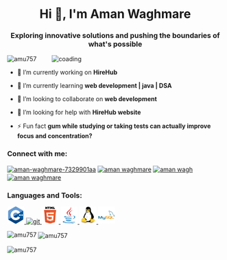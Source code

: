 <h1 align="center">Hi 👋, I'm Aman Waghmare</h1>
<h3 align="center">Exploring innovative solutions and pushing the boundaries of what's possible</h3>
<img align="right" width="400px" alt="coading" src="https://www.lambdatest.com/resources/images/news24.gif">
<p align="left"> <img src="https://komarev.com/ghpvc/?username=amu757&label=Profile%20views&color=0e75b6&style=flat" alt="amu757" /> </p>

- 🔭 I’m currently working on **HireHub**

- 🌱 I’m currently learning **web development | java | DSA**

- 👯 I’m looking to collaborate on **web development**

- 🤝 I’m looking for help with **HireHub website**

- ⚡ Fun fact **gum while studying or taking tests can actually improve focus and concentration?**

<h3 align="left">Connect with me:</h3>
<p align="left">
<a href="https://linkedin.com/in/aman-waghmare-7329901aa" target="blank"><img align="center" src="https://raw.githubusercontent.com/rahuldkjain/github-profile-readme-generator/master/src/images/icons/Social/linked-in-alt.svg" alt="aman-waghmare-7329901aa" height="30" width="40" /></a>
<a href="https://fb.com/aman waghmare" target="blank"><img align="center" src="https://raw.githubusercontent.com/rahuldkjain/github-profile-readme-generator/master/src/images/icons/Social/facebook.svg" alt="aman waghmare" height="30" width="40" /></a>
<a href="https://www.hackerrank.com/aman wagh" target="blank"><img align="center" src="https://raw.githubusercontent.com/rahuldkjain/github-profile-readme-generator/master/src/images/icons/Social/hackerrank.svg" alt="aman wagh" height="30" width="40" /></a>
<a href="https://www.leetcode.com/aman waghmare" target="blank"><img align="center" src="https://raw.githubusercontent.com/rahuldkjain/github-profile-readme-generator/master/src/images/icons/Social/leet-code.svg" alt="aman waghmare" height="30" width="40" /></a>
</p>

<h3 align="left">Languages and Tools:</h3>
<p align="left"> <a href="https://www.w3schools.com/cpp/" target="_blank" rel="noreferrer"> <img src="https://raw.githubusercontent.com/devicons/devicon/master/icons/cplusplus/cplusplus-original.svg" alt="cplusplus" width="40" height="40"/> </a> <a href="https://git-scm.com/" target="_blank" rel="noreferrer"> <img src="https://www.vectorlogo.zone/logos/git-scm/git-scm-icon.svg" alt="git" width="40" height="40"/> </a> <a href="https://www.w3.org/html/" target="_blank" rel="noreferrer"> <img src="https://raw.githubusercontent.com/devicons/devicon/master/icons/html5/html5-original-wordmark.svg" alt="html5" width="40" height="40"/> </a> <a href="https://www.java.com" target="_blank" rel="noreferrer"> <img src="https://raw.githubusercontent.com/devicons/devicon/master/icons/java/java-original.svg" alt="java" width="40" height="40"/> </a> <a href="https://www.linux.org/" target="_blank" rel="noreferrer"> <img src="https://raw.githubusercontent.com/devicons/devicon/master/icons/linux/linux-original.svg" alt="linux" width="40" height="40"/> </a> <a href="https://www.mysql.com/" target="_blank" rel="noreferrer"> <img src="https://raw.githubusercontent.com/devicons/devicon/master/icons/mysql/mysql-original-wordmark.svg" alt="mysql" width="40" height="40"/> </a> </p>

<p><img align="left" src="https://github-readme-stats.vercel.app/api/top-langs?username=amu757&show_icons=true&locale=en&layout=compact" alt="amu757" /></p>

<p>&nbsp;<img align="center" src="https://github-readme-stats.vercel.app/api?username=amu757&show_icons=true&locale=en" alt="amu757" /></p>

<p><img align="center" src="https://github-readme-streak-stats.herokuapp.com/?user=amu757&" alt="amu757" /></p>
